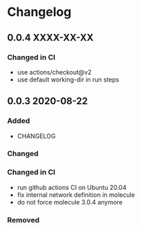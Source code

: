 # Changelog

## 0.0.4 XXXX-XX-XX

### Changed in CI

- use actions/checkout@v2
- use default working-dir in run steps

## 0.0.3 2020-08-22

### Added

- CHANGELOG

### Changed

### Changed in CI

- run github actions CI on Ubuntu 20.04
- fix internal network definition in molecule
- do not force molecule 3.0.4 anymore

### Removed
